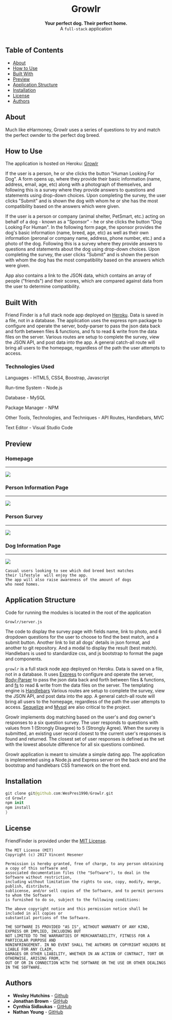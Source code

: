 <h1 align="center">Growlr</h1>

<div align="center">
  <strong>Your perfect dog. Their perfect home.</strong>
</div>
<div align="center">
  A <code>full-stack</code> application
</div>

<br />

## Table of Contents
- [About](#about)
- [How to Use](#how-to-use)
- [Built With](#built-with)
- [Preview](#preview)
- [Application Structure](#application-structure)
- [Installation](#installation)
- [License](#license)
- [Authors](#author)


## About
Much like eHarmoney, Growlr uses a series of questions to try and match the perfect ownder to the perfect dog breed. 


## How to Use
The application is hosted on Heroku: [Growlr](https://warm-sierra-75928.herokuapp.com)

If the user is a person, he or she clicks the button "Human Looking For Dog". A form opens up, where they provide their basic information (name, address, email, age, etc) along with a photograph of themselves, and following this is a survey where they provide answers to questions and statements using drop-down choices. Upon completing the survey, the user clicks "Submit" and is shown the dog with whom he or she has the most compatibility based on the answers which were given.

If the user is a person or company (animal shelter, PetSmart, etc.) acting on behalf of a dog - known as a "Sponsor" - he or she clicks the button "Dog Looking For Human". In the following form page, the sponsor provides the dog's basic information (name, breed, age, etc) as well as their own information (peronal or company name, address, phone number, etc.) and a photo of the dog. Following this is a survey where they provide answers to questions and statements about the dog using drop-down choices. Upon completing the survey, the user clicks "Submit" and is shown the person with whom the dog has the most compatibility based on the answers which were given.

App also contains a link to the JSON data, which contains an array of people ("friends") and their scores, which are compared against data from the user to determine compatibility.


## Built With
Friend Finder is a full stack node app deployed on [Heroku](https://warm-sierra-75928.herokuapp.com). Data is saved in a file, not in a database. The application uses the express npm package to configure and operate the server, body-parser to pass the json data back and forth between files & functions, and fs to read & write from the data files on the server. Various routes are setup to complete the survey, view the JSON API, and post data into the app. A general catch-all route will bring all users to the homepage, regardless of the path the user attempts to access.

### Technologies Used

Languages - HTML5, CSS4, Boostrap, Javascript

Run-time System - Node.js

Database - MySQL

Package Manager - NPM

Other Tools, Technologies, and Techniques - API Routes, Handlebars, MVC

Text Editor - Visual Studio Code


## Preview

### Homepage
- - - -
<img src="screenshots/Growlr-1.PNG"/>

### Person Information Page
- - - -
<img src="screenshots/Growlr-2.PNG"/>

### Person Survey
- - - -
<img src="screenshots/Growlr-3.PNG"/>

### Dog Information Page
- - - -
<img src="screenshots/Growlr-4.PNG"/>

```
Casual users looking to see which dod breed best matches 
their lifestyle  will enjoy the app. 
The app will also raise awareness of the amount of dogs
who need homes.
```

## Application Structure
Code for running the modules is located in the root of the application

```
Growlr/server.js
```

The code to display the survey page with fields name, link to photo, and 6 dropdown questions for the user to choose to find the best match, and a submit button.  Another link to list all dogs' details in json format, and another to git repository. And a modal to display the result (best match). Handlebars is used to standardize css, and js bootstrap to format the page and components.

`growlr` is a full stack node app deployed on Heroku. Data is saved on a file, not in a database. It uses [Express](https://www.npmjs.com/package/express) to configure and operate the server, [Body-Parser](https://www.npmjs.com/package/body-parser) to pass the json data back and forth between files & functions, and [fs](https://nodejs.org/api/fs.html) to read & write from the data files on the server. The templating engine is [Handlebars](https://www.npmjs.com/package/handlebars) Various routes are setup to complete the survey, view the JSON API, and post data into the app. A general catch-all route will bring all users to the homepage, regardless of the path the user attempts to access.
[Sequelize](https://www.npmjs.com/package/sequelize) and
[Mysql](https://www.npmjs.com/package/mysql) are also critical to the project.

Growlr implements dog matching based on the user's and dog owner's responses to a six question survey. The user responds to questions with values from 1 (Strongly Disagree) to 5 (Strongly Agree). When the survey is submitted, an existing user record closest to the current user's responses is found and returned. The closest set of user responses is defined as the set with the lowest absolute difference for all six questions combined.

Growlr application is meant to simulate a simple dating app. The application is implemented using a Node.js and Express server on the back end and the bootstrap and handlebars CSS framework on the front end.


## **Installation**

```swift
git clone git@github.com:WesPres1990/Growlr.git
cd Growlr
npm init
npm install
}
```


## License

FriendFinder is provided under the [MIT License](https://github.com/vhesener/Closures/blob/master/LICENSE).

```text
The MIT License (MIT)
Copyright (c) 2017 Vincent Hesener
 
Permission is hereby granted, free of charge, to any person obtaining a copy of this software and
associated documentation files (the "Software"), to deal in the Software without restriction,
including without limitation the rights to use, copy, modify, merge, publish, distribute,
sublicense, and/or sell copies of the Software, and to permit persons to whom the Software
is furnished to do so, subject to the following conditions:
 
The above copyright notice and this permission notice shall be included in all copies or
substantial portions of the Software.
 
THE SOFTWARE IS PROVIDED "AS IS", WITHOUT WARRANTY OF ANY KIND, EXPRESS OR IMPLIED, INCLUDING BUT
NOT LIMITED TO THE WARRANTIES OF MERCHANTABILITY, FITNESS FOR A PARTICULAR PURPOSE AND
NONINFRINGEMENT. IN NO EVENT SHALL THE AUTHORS OR COPYRIGHT HOLDERS BE LIABLE FOR ANY CLAIM,
DAMAGES OR OTHER LIABILITY, WHETHER IN AN ACTION OF CONTRACT, TORT OR OTHERWISE, ARISING FROM,
OUT OF OR IN CONNECTION WITH THE SOFTWARE OR THE USE OR OTHER DEALINGS IN THE SOFTWARE.
```

## Authors

* **Wesley Hutchins** - [Github](https://github.com/WesPres1990)
* **Jonathan Brown** - [GitHub](https://github.com/JonathanBrownCFA)
* **Cynthia Sidlaukas** - [GitHub](https://github.com/cynthiasidlauskas)
* **Nathan Young** - [GitHub](https://github.com/21ghosts)